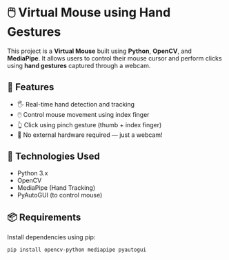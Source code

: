 # 🖱️ Virtual Mouse using Hand Gestures

This project is a **Virtual Mouse** built using **Python**, **OpenCV**, and **MediaPipe**. It allows users to control their mouse cursor and perform clicks using **hand gestures** captured through a webcam.

## 🎯 Features

- 🖐️ Real-time hand detection and tracking
- 🖱️ Control mouse movement using index finger
- 👆 Click using pinch gesture (thumb + index finger)
- 🚫 No external hardware required — just a webcam!

## 🧠 Technologies Used

- Python 3.x
- OpenCV
- MediaPipe (Hand Tracking)
- PyAutoGUI (to control mouse)

## 📦 Requirements

Install dependencies using pip:

```bash
pip install opencv-python mediapipe pyautogui
